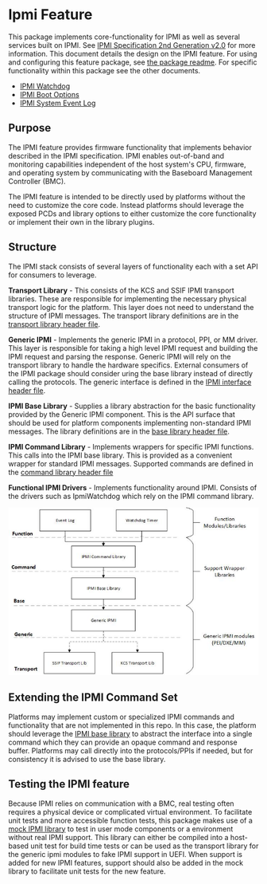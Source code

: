 # Ipmi Feature

This package implements core-functionality for IPMI as well as several services
built on IPMI. See [IPMI Specification 2nd Generation v2.0](https://www.intel.com/content/dam/www/public/us/en/documents/product-briefs/ipmi-second-gen-interface-spec-v2-rev1-1.pdf)
for more information. This document details the design on the IPMI feature. For
using and configuring this feature package, see [the package readme](../Readme.md).
For specific functionality within this package see the other documents.

- [IPMI Watchdog](./Ipmi_Watchdog.md)
- [IPMI Boot Options](./Ipmi_Boot_Options.md)
- [IPMI System Event Log](./Ipmi_System_Event_Log.md)

## Purpose

The IPMI feature provides firmware functionality that implements behavior
described in the IPMI specification. IPMI enables out-of-band and monitoring
capabilities independent of the host system's CPU, firmware, and operating
system by communicating with the Baseboard Management Controller (BMC).

The IPMI feature is intended to be directly used by platforms without the need
to customize the core code. Instead platforms should leverage the exposed PCDs
and library options to either customize the core functionality or implement their
own in the library plugins.

## Structure

The IPMI stack consists of several layers of functionality each with a set API
for consumers to leverage.

__Transport Library__ - This consists of the KCS and SSIF IPMI transport libraries.
These are responsible for implementing the necessary physical transport logic
for the platform. This layer does not need to understand the structure of IPMI
messages. The transport library definitions are in the
[transport library header file](../Include/Library/IpmiTransportLib.h).

__Generic IPMI__ - Implements the generic IPMI in a protocol, PPI, or MM driver.
This layer is responsible for taking a high level IPMI request and building the
IPMI request and parsing the response. Generic IPMI will rely on the transport
library to handle the hardware specifics. External consumers of the IPMI package
should consider uring the base library instead of directly calling the protocols.
The generic interface is defined in the
[IPMI interface header file](../Include/IpmiInterface.h).

__IPMI Base Library__ - Supplies a library abstraction for the basic
functionality provided by the Generic IPMI component. This is the API surface
that should be used for platform components implementing non-standard IPMI messages.
The library definitions are in the [base library header file](../Include/Library/IpmiBaseLib.h).

__IPMI Command Library__ - Implements wrappers for specific IPMI functions. This
calls into the IPMI base library. This is provided as a convenient wrapper for
standard IPMI messages. Supported commands are defined in the
[command library header file](../Include/Library/IpmiCommandLib.h)

__Functional IPMI Drivers__ - Implements functionality around IPMI. Consists of
the drivers such as IpmiWatchdog which rely on the IPMI command library.

![IPMI Stack](./Images/IpmiStack_mu.jpg)

## Extending the IPMI Command Set

Platforms may implement custom or specialized IPMI commands and functionality
that are not implemented in this repo. In this case, the platform should leverage
the [IPMI base library](../Include/Library/IpmiBaseLib.h) to abstract the interface
into a single command which they can provide an opaque command and response buffer.
Platforms may call directly into the protocols/PPIs if needed, but for consistency
it is advised to use the base library.

## Testing the IPMI feature

Because IPMI relies on communication with a BMC, real testing often requires a
physical device or complicated virtual environment. To facilitate unit tests and
more accessible function tests, this package makes use of a [mock IPMI library](../Library/MockIpmi/Readme.md)
to test in user mode components or a environment without real IPMI support. This
library can either be compiled into a host-based unit test for build time tests
or can be used as the transport library for the generic ipmi modules to fake IPMI
support in UEFI. When support is added for new IPMI features, support should also
be added in the mock library to facilitate unit tests for the new feature.
